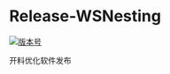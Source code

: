# Release-WSNesting

[![版本号](https://img.shields.io/badge/release-2.1.4.4-blue.svg?style=flat-square)](https://github.com/WangShiSoftware/Release-WSNesting/releases)

开料优化软件发布

